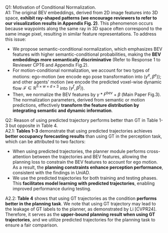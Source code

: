 Q1: Motivation of Conditional Normalization.  
A1: The original BEV embeddings, derived from 2D image features into 3D space, **exhibit ray-shaped patterns (we encourage reviewers to refer to our visualization results in Appendix Fig. 2)**. This phenomenon occurs because waypoints along the same ray in 3D space often correspond to the same image pixel, resulting in similar feature representations. To address this issue:

- We propose semantic-conditional normalization, which emphasizes BEV features with higher semantic-conditional probabilities, making the **BEV embeddings more semantically discriminative** (Refer to Response 1 to Reviewer CPT6 and Appendix Fig.2).  
- For motion-conditional normalization, we account for two types of motions: ego-motion (we encode ego pose transformation into $(\gamma^e, \beta^e)$); and other agents' motion (we encode the predicted voxel-wise dynamic flow $\mathcal{F} \in \mathbb{R} ^ {h \times w \times d \times 3}$ into $(\gamma^f, \beta^f)$).  
- Then, we normalize the BEV features by $\gamma * F^{bev} + \beta$ (Main Paper Fig.3). The normalization parameters, derived from semantic or motion predictions, effectively **transform the feature distribution by integrating semantic and dynamic information**.

Q2: Reason of using predicted trajectory performs better than GT in Table 1-3 but opposite in Table 4.  
A2.1: **Tables 1-3** demonstrate that using predicted trajectories achieves **better occupancy forecasting results** than using GT in the perception task, which can be attributed to two factors:  
- When using predicted trajectories, the planner module performs cross-attention between the trajectories and BEV features, allowing the planning loss to constrain the BEV features to account for ego motion. As a result, the **planning constraints enhance perception performance**, consistent with the findings in UniAD.  
- We use the predicted trajectories for both training and testing phases. This **facilitates model learning with predicted trajectories**, enabling improved performance during testing.  

A2.2: **Table 4** shows that using GT trajectories as the condition **performs better in the planning task**. We note that using GT trajectory may lead to the leakage of GT labels to the planner, as demonstrated by Li [CVPR24]. Therefore, it serves as the **upper-bound planning result when using GT trajectories**, and we utilize predicted trajectories for the planning task to ensure a fair comparison.